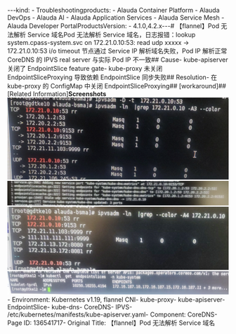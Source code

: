 ---kind:   - Troubleshootingproducts:    - Alauda Container Platform   - Alauda DevOps   - Alauda AI   - Alauda Application Services   - Alauda Service Mesh   - Alauda Developer PortalProductsVersion:   - 4.1.0,4.2.x---<!-- A type of document that involves encountering a fault, diag...it, performing root cause analysis, and providing solutions. --># 【flannel】Pod 无法解析 Service 域名Pod 无法解析 Service 域名，日志报错：lookup system.cpass-system.svc on 172.21.0.10:53: read udp xxxxx -> 172.21.0.10:53 i/o timeout 节点通过 Service IP 解析域名失败，Pod IP 解析正常 CoreDNS 的 IPVS real server 与实际 Pod IP 不一致## Cause- kube-apiserver 关闭了 EndpointSlice feature gate- kube-proxy 未关闭 EndpointSliceProxying 导致依赖 EndpointSlice 同步失败## Resolution- 在 kube-proxy 的 ConfigMap 中关闭 EndpointSliceProxying## [workaround]## [Related Information]**Screenshots**![](assets/flannel-pod-wu-fa-jie-xi-service-yu-ming/image2023-2-20_15-49-46.png)![](assets/flannel-pod-wu-fa-jie-xi-service-yu-ming/image2023-2-20_15-51-49.png)![](assets/flannel-pod-wu-fa-jie-xi-service-yu-ming/image2023-2-20_15-53-41.png)![](assets/flannel-pod-wu-fa-jie-xi-service-yu-ming/image2023-2-20_15-54-39.png)- Environment: Kubernetes v1.19, flannel CNI- kube-proxy- kube-apiserver- EndpointSlice- kube-dns- CoreDNS- IPVS- /etc/kubernetes/manifests/kube-apiserver.yaml- Component: CoreDNS- Page ID: 136541717- Original Title: 【flannel】Pod 无法解析 Service 域名